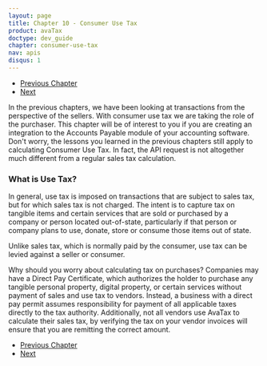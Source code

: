```yaml
---
layout: page
title: Chapter 10 - Consumer Use Tax
product: avaTax
doctype: dev_guide
chapter: consumer-use-tax
nav: apis
disqus: 1
---
```


<ul class="pager">
  <li class="previous"><a href="/avatax/dev-guide/locations/"><i class="glyphicon glyphicon-chevron-left"></i>Previous Chapter</a></li>
  <li class="next"><a href="/avatax/dev-guide/consumer-use-tax/consumer-and-seller-use-tax/">Next<i class="glyphicon glyphicon-chevron-right"></i></a></li>
</ul>

In the previous chapters, we have been looking at transactions from the perspective of the sellers. With consumer use tax we are taking the role of the purchaser. This chapter will be of interest to you if you are creating an integration to the Accounts Payable module of your accounting software. Don't worry, the lessons you learned in the previous chapters still apply to calculating Consumer Use Tax. In fact, the API request is not altogether much different from a regular sales tax calculation.

<h3>What is Use Tax?</h3>
In general, use tax is imposed on transactions that are subject to sales tax, but for which sales tax is not charged. The intent is to capture tax on tangible items and certain services that are sold or purchased by a company or person located out-of-state, particularly if that person or company plans to use, donate, store or consume those items out of state.

Unlike sales tax, which is normally paid by the consumer, use tax can be levied against a seller or consumer.

Why should you worry about calculating tax on purchases? Companies may have a Direct Pay Certificate, which authorizes the holder to purchase any tangible personal property, digital property, or certain services without payment of sales and use tax to vendors. Instead, a business with a direct pay permit assumes responsibility for payment of all applicable taxes directly to the tax authority. Additionally, not all vendors use AvaTax to calculate their sales tax, by verifying the tax on your vendor invoices will ensure that you are remitting the correct amount.

<ul class="pager">
  <li class="previous"><a href="/avatax/dev-guide/locations/"><i class="glyphicon glyphicon-chevron-left"></i>Previous Chapter</a></li>
  <li class="next"><a href="/avatax/dev-guide/consumer-use-tax/consumer-and-seller-use-tax/">Next<i class="glyphicon glyphicon-chevron-right"></i></a></li>
</ul>
